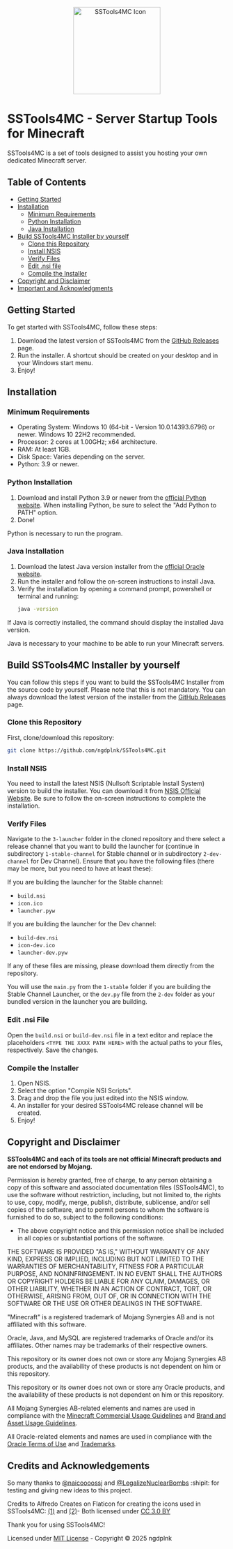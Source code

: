 <p align="center">
  <img src="https://raw.githubusercontent.com/ngdplnk/SSTools4MC/main/3-launcher/1-stable-channel/icon.png" alt="SSTools4MC Icon" width="200" />
</p>

# SSTools4MC - Server Startup Tools for Minecraft

SSTools4MC is a set of tools designed to assist you hosting your own dedicated Minecraft server.

## Table of Contents
- [Getting Started](#getting-started)
- [Installation](#installation)
  - [Minimum Requirements](#minimum-requirements)
  - [Python Installation](#python-installation)
  - [Java Installation](#java-installation)
- [Build SSTools4MC Installer by yourself](#build-sstools4mc-installer-by-yourself)
  - [Clone this Repository](#clone-this-repository)
  - [Install NSIS](#install-nsis)
  - [Verify Files](#verify-files)
  - [Edit .nsi file](#edit-nsi-file)
  - [Compile the Installer](#compile-the-installer)
- [Copyright and Disclaimer](#copyright-and-disclaimer)
- [Important and Acknowledgments](#important-and-acknowledgments)

## Getting Started
To get started with SSTools4MC, follow these steps:

1. Download the latest version of SSTools4MC from the [GitHub Releases](https://github.com/ngdplnk/SSTools4MC/releases/latest) page.
2. Run the installer. A shortcut should be created on your desktop and in your Windows start menu.
3. Enjoy!

## Installation
### Minimum Requirements
- Operating System: Windows 10 (64-bit - Version 10.0.14393.6796) or newer. Windows 10 22H2 recommended.
- Processor: 2 cores at 1.00GHz; x64 architecture.
- RAM: At least 1GB.
- Disk Space: Varies depending on the server.
- Python: 3.9 or newer.

### Python Installation
1. Download and install Python 3.9 or newer from the [official Python website](https://www.python.org/downloads/). When installing Python, be sure to select the "Add Python to PATH" option.
2. Done!

Python is necessary to run the program.

### Java Installation
1. Download the latest Java version installer from the [official Oracle website](https://www.oracle.com/cl/java/technologies/downloads/).
2. Run the installer and follow the on-screen instructions to install Java.
3. Verify the installation by opening a command prompt, powershell or terminal and running:
    ```bash
    java -version
    ```

If Java is correctly installed, the command should display the installed Java version.

Java is necessary to your machine to be able to run your Minecraft servers.

## Build SSTools4MC Installer by yourself

You can follow this steps if you want to build the SSTools4MC Installer from the source code by yourself.
Please note that this is not mandatory. You can always download the latest version of the installer from the [GitHub Releases](https://github.com/ngdplnk/SSTools4MC/releases/latest) page.

### Clone this Repository

First, clone/download this repository:

```bash
git clone https://github.com/ngdplnk/SSTools4MC.git
```

### Install NSIS

You need to install the latest NSIS (Nullsoft Scriptable Install System) version to build the installer. You can download it from [NSIS Official Website](https://nsis.sourceforge.io/Download). Be sure to follow the on-screen instructions to complete the installation.

### Verify Files

Navigate to the `3-launcher` folder in the cloned repository and there select a release channel that you want to build the launcher for (continue in subdirectory `1-stable-channel` for Stable channel or in subdirectory `2-dev-channel` for Dev Channel). Ensure that you have the following files (there may be more, but you need to have at least these):

If you are building the launcher for the Stable channel:
- `build.nsi`
- `icon.ico`
- `launcher.pyw`

If you are building the launcher for the Dev channel:
- `build-dev.nsi`
- `icon-dev.ico`
- `launcher-dev.pyw`

If any of these files are missing, please download them directly from the repository.

You will use the `main.py` from the `1-stable` folder if you are building the Stable Channel Launcher, or the `dev.py` file from the `2-dev` folder as your bundled version in the launcher you are building.

### Edit .nsi File

Open the `build.nsi` or `build-dev.nsi` file in a text editor and replace the placeholders `<TYPE THE XXXX PATH HERE>` with the actual paths to your files, respectively. Save the changes.

### Compile the Installer

1. Open NSIS.
2. Select the option "Compile NSI Scripts".
3. Drag and drop the file you just edited into the NSIS window.
4. An installer for your desired SSTools4MC release channel will be created.
5. Enjoy!

## Copyright and Disclaimer
**SSTools4MC and each of its tools are not official Minecraft products and are not endorsed by Mojang.**

Permission is hereby granted, free of charge, to any person obtaining a copy of this software and associated documentation files (SSTools4MC), to use the software without restriction, including, but not limited to, the rights to use, copy, modify, merge, publish, distribute, sublicense, and/or sell copies of the software, and to permit persons to whom the software is furnished to do so, subject to the following conditions:

- The above copyright notice and this permission notice shall be included in all copies or substantial portions of the software.

THE SOFTWARE IS PROVIDED "AS IS," WITHOUT WARRANTY OF ANY KIND, EXPRESS OR IMPLIED, INCLUDING BUT NOT LIMITED TO THE WARRANTIES OF MERCHANTABILITY, FITNESS FOR A PARTICULAR PURPOSE, AND NONINFRINGEMENT. IN NO EVENT SHALL THE AUTHORS OR COPYRIGHT HOLDERS BE LIABLE FOR ANY CLAIM, DAMAGES, OR OTHER LIABILITY, WHETHER IN AN ACTION OF CONTRACT, TORT, OR OTHERWISE, ARISING FROM, OUT OF, OR IN CONNECTION WITH THE SOFTWARE OR THE USE OR OTHER DEALINGS IN THE SOFTWARE.

"Minecraft" is a registered trademark of Mojang Synergies AB and is not affiliated with this software.

Oracle, Java, and MySQL are registered trademarks of Oracle and/or its affiliates. Other names may be trademarks of their respective owners.

This repository or its owner does not own or store any Mojang Synergies AB products, and the availability of these products is not dependent on him or this repository.

This repository or its owner does not own or store any Oracle products, and the availability of these products is not dependent on him or this repository.

All Mojang Synergies AB-related elements and names are used in compliance with the [Minecraft Commercial Usage Guidelines](https://www.minecraft.net/en-us/eula/) and [Brand and Asset Usage Guidelines](https://account.mojang.com/terms?ref=ft#brand).

All Oracle-related elements and names are used in compliance with the [Oracle Terms of Use](https://www.oracle.com/legal/terms.html) and [Trademarks](https://www.oracle.com/legal/trademarks.html).

## Credits and Acknowledgements

So many thanks to [@naicoooossj](https://github.com/naicoooossj) and [@LegalizeNuclearBombs](https://github.com/Bruno-Machuca) :shipit: for testing and giving new ideas to this project.

Credits to Alfredo Creates on Flaticon for creating the icons used in SSTools4MC: [(1)](https://www.flaticon.es/icono-gratis/juegos_10125663?term=minecraft&page=1&position=77&origin=tag&related_id=10125663) and [(2)](https://www.flaticon.es/icono-gratis/juego_10125654?related_id=10125654&origin=pack)- Both licensed under [CC 3.0 BY](https://creativecommons.org/licenses/by/3.0/)

Thank you for using SSTools4MC!

Licensed under [MIT License](https://github.com/ngdplnk/SSTools4MC/blob/main/LICENSE) - Copyright © 2025 ngdplnk
